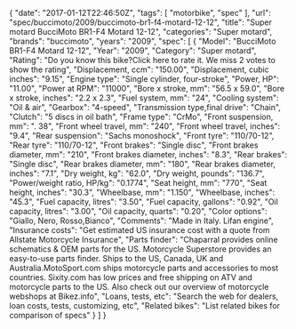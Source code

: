 {
    "date": "2017-01-12T22:46:50Z",
    "tags": [
        "motorbike",
        "spec"
    ],
    "url": "spec\/buccimoto\/2009\/buccimoto-br1-f4-motard-12-12",
    "title": "Super motard BucciMoto BR1-F4 Motard 12-12",
    "categories": "Super motard",
    "brands": "buccimoto",
    "years": "2009",
    "spec": [
        {
            "Model": "BucciMoto BR1-F4 Motard 12-12",
            "Year": "2009",
            "Category": "Super motard",
            "Rating": "Do you know this bike?Click here to rate it. We miss 2 votes to show the rating",
            "Displacement, ccm": "150.00",
            "Displacement, cubic inches": "9.15",
            "Engine type": "Single cylinder, four-stroke",
            "Power, HP": "11.00",
            "Power at RPM": "11000",
            "Bore x stroke, mm": "56.5 x 59.0",
            "Bore x stroke, inches": "2.2 x 2.3",
            "Fuel system, mm": "24",
            "Cooling system": "Oil & air",
            "Gearbox": "4-speed",
            "Transmission type,final drive": "Chain",
            "Clutch": "5 discs in oil bath",
            "Frame type": "CrMo",
            "Front suspension, mm": ". 38",
            "Front wheel travel, mm": "240",
            "Front wheel travel, inches": "9.4",
            "Rear suspension": "Sachs monoshock",
            "Front tyre": "110\/70-12",
            "Rear tyre": "110\/70-12",
            "Front brakes": "Single disc",
            "Front brakes diameter, mm": "210",
            "Front brakes diameter, inches": "8.3",
            "Rear brakes": "Single disc",
            "Rear brakes diameter, mm": "180",
            "Rear brakes diameter, inches": "7.1",
            "Dry weight, kg": "62.0",
            "Dry weight, pounds": "136.7",
            "Power\/weight ratio, HP\/kg": "0.1774",
            "Seat height, mm": "770",
            "Seat height, inches": "30.3",
            "Wheelbase, mm": "1.150",
            "Wheelbase, inches": "45.3",
            "Fuel capacity, litres": "3.50",
            "Fuel capacity, gallons": "0.92",
            "Oil capacity, litres": "3.00",
            "Oil capacity, quarts": "0.20",
            "Color options": "Giallo, Nero, Rosso,Bianco",
            "Comments": "Made in Italy. Lifan engine",
            "Insurance costs": "Get estimated US insurance cost with a quote from Allstate Motorcycle Insurance",
            "Parts finder": "Chaparral provides online schematics & OEM parts for the US.   Motorcycle Superstore provides an easy-to-use parts finder. Ships to the US, Canada, UK and Australia.MotoSport.com ships motorcycle parts and accessories to most countries.    Sixity.com has low prices and free shipping on ATV and motorcycle parts to the US. Also check out our overview of motorcycle webshops at Bikez.info",
            "Loans, tests, etc": "Search the web for dealers, loan costs, tests, customizing, etc",
            "Related bikes": "List related bikes for comparison of specs"
        }
    ]
}